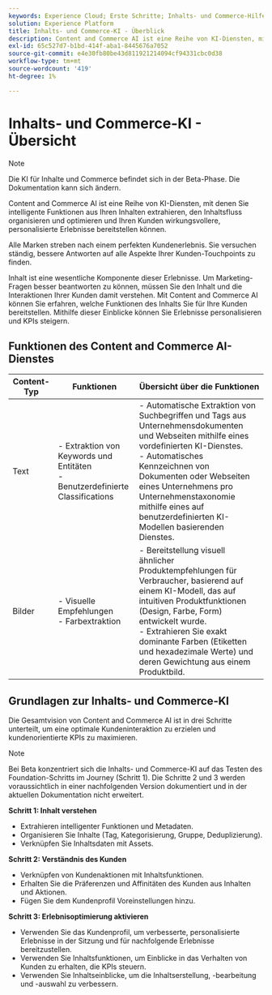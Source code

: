 ```yaml
---
keywords: Experience Cloud; Erste Schritte; Inhalts- und Commerce-Hilfe; beliebte Themen; Intelligente Dienste; CCAI
solution: Experience Platform
title: Inhalts- und Commerce-KI - Überblick
description: Content and Commerce AI ist eine Reihe von KI-Diensten, mit denen Sie intelligente Funktionen aus Ihren Inhalten extrahieren, den Inhaltsfluss organisieren, optimieren und Ihren Kunden wirkungsvollere, personalisierte Erlebnisse bereitstellen können.
exl-id: 65c527d7-b1bd-414f-aba1-8445676a7052
source-git-commit: e4e30fb80be43d811921214094cf94331cbc0d38
workflow-type: tm+mt
source-wordcount: '419'
ht-degree: 1%

---
```


# Inhalts- und Commerce-KI - Übersicht

>[!NOTE]
>
>Die KI für Inhalte und Commerce befindet sich in der Beta-Phase. Die Dokumentation kann sich ändern.

Content and Commerce AI ist eine Reihe von KI-Diensten, mit denen Sie intelligente Funktionen aus Ihren Inhalten extrahieren, den Inhaltsfluss organisieren und optimieren und Ihren Kunden wirkungsvollere, personalisierte Erlebnisse bereitstellen können.

Alle Marken streben nach einem perfekten Kundenerlebnis. Sie versuchen ständig, bessere Antworten auf alle Aspekte Ihrer Kunden-Touchpoints zu finden.

Inhalt ist eine wesentliche Komponente dieser Erlebnisse. Um Marketing-Fragen besser beantworten zu können, müssen Sie den Inhalt und die Interaktionen Ihrer Kunden damit verstehen. Mit Content and Commerce AI können Sie erfahren, welche Funktionen des Inhalts Sie für Ihre Kunden bereitstellen. Mithilfe dieser Einblicke können Sie Erlebnisse personalisieren und KPIs steigern.

## Funktionen des Content and Commerce AI-Dienstes

| Content-Typ | Funktionen | Übersicht über die Funktionen |
| --- | --- | --- |
| Text | - Extraktion von Keywords und Entitäten <br>- Benutzerdefinierte Classifications | - Automatische Extraktion von Suchbegriffen und Tags aus Unternehmensdokumenten und Webseiten mithilfe eines vordefinierten KI-Dienstes. <br> - Automatisches Kennzeichnen von Dokumenten oder Webseiten eines Unternehmens pro Unternehmenstaxonomie mithilfe eines auf benutzerdefinierten KI-Modellen basierenden Dienstes. |
| Bilder | - Visuelle Empfehlungen <br> - Farbextraktion | - Bereitstellung visuell ähnlicher Produktempfehlungen für Verbraucher, basierend auf einem KI-Modell, das auf intuitiven Produktfunktionen (Design, Farbe, Form) entwickelt wurde. <br> - Extrahieren Sie exakt dominante Farben (Etiketten und hexadezimale Werte) und deren Gewichtung aus einem Produktbild. |

## Grundlagen zur Inhalts- und Commerce-KI

Die Gesamtvision von Content and Commerce AI ist in drei Schritte unterteilt, um eine optimale Kundeninteraktion zu erzielen und kundenorientierte KPIs zu maximieren.

>[!NOTE]
>
>Bei Beta konzentriert sich die Inhalts- und Commerce-KI auf das Testen des Foundation-Schritts im Journey (Schritt 1). Die Schritte 2 und 3 werden voraussichtlich in einer nachfolgenden Version dokumentiert und in der aktuellen Dokumentation nicht erweitert.

**Schritt 1: Inhalt verstehen**
- Extrahieren intelligenter Funktionen und Metadaten.
- Organisieren Sie Inhalte (Tag, Kategorisierung, Gruppe, Deduplizierung).
- Verknüpfen Sie Inhaltsdaten mit Assets.

**Schritt 2: Verständnis des Kunden**
- Verknüpfen von Kundenaktionen mit Inhaltsfunktionen.
- Erhalten Sie die Präferenzen und Affinitäten des Kunden aus Inhalten und Aktionen.
- Fügen Sie dem Kundenprofil Voreinstellungen hinzu.

**Schritt 3: Erlebnisoptimierung aktivieren**
- Verwenden Sie das Kundenprofil, um verbesserte, personalisierte Erlebnisse in der Sitzung und für nachfolgende Erlebnisse bereitzustellen.
- Verwenden Sie Inhaltsfunktionen, um Einblicke in das Verhalten von Kunden zu erhalten, die KPIs steuern.
- Verwenden Sie Inhaltseinblicke, um die Inhaltserstellung, -bearbeitung und -auswahl zu verbessern.
